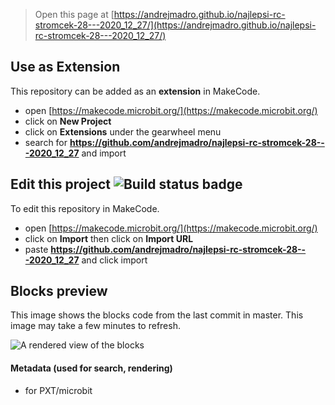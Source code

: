 
> Open this page at [https://andrejmadro.github.io/najlepsi-rc-stromcek-28---2020_12_27/](https://andrejmadro.github.io/najlepsi-rc-stromcek-28---2020_12_27/)

## Use as Extension

This repository can be added as an **extension** in MakeCode.

* open [https://makecode.microbit.org/](https://makecode.microbit.org/)
* click on **New Project**
* click on **Extensions** under the gearwheel menu
* search for **https://github.com/andrejmadro/najlepsi-rc-stromcek-28---2020_12_27** and import

## Edit this project ![Build status badge](https://github.com/andrejmadro/najlepsi-rc-stromcek-28---2020_12_27/workflows/MakeCode/badge.svg)

To edit this repository in MakeCode.

* open [https://makecode.microbit.org/](https://makecode.microbit.org/)
* click on **Import** then click on **Import URL**
* paste **https://github.com/andrejmadro/najlepsi-rc-stromcek-28---2020_12_27** and click import

## Blocks preview

This image shows the blocks code from the last commit in master.
This image may take a few minutes to refresh.

![A rendered view of the blocks](https://github.com/andrejmadro/najlepsi-rc-stromcek-28---2020_12_27/raw/master/.github/makecode/blocks.png)

#### Metadata (used for search, rendering)

* for PXT/microbit
<script src="https://makecode.com/gh-pages-embed.js"></script><script>makeCodeRender("{{ site.makecode.home_url }}", "{{ site.github.owner_name }}/{{ site.github.repository_name }}");</script>
